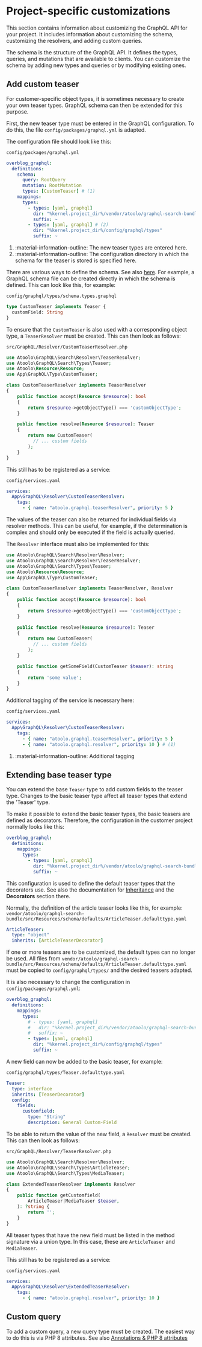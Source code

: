 # Project-specific customizations

This section contains information about customizing the GraphQL API for your project. It includes information about customizing the schema, customizing the resolvers, and adding custom queries.

The schema is the structure of the GraphQL API. It defines the types, queries, and mutations that are available to clients. You can customize the schema by adding new types and queries or by modifying existing ones.

## Add custom teaser

For customer-specific object types, it is sometimes necessary to create your own teaser types. GraphQL schema can then be extended for this purpose.

First, the new teaser type must be entered in the GraphQL configuration. To do this, the file `config/packages/graphql.yml` is adapted.

The configuration file should look like this:

`config/packages/graphql.yml`

```yaml
overblog_graphql:
  definitions:
    schema:
      query: RootQuery
      mutation: RootMutation
      types: [CustomTeaser] # (1)
    mappings:
      types:
        - types: [yaml, graphql]
          dir: "%kernel.project_dir%/vendor/atoolo/graphql-search-bundle/src/Resources/ chema/defaults"
          suffix: ~
        - types: [yaml, graphql] # (2)
          dir: "%kernel.project_dir%/config/graphql/types"
          suffix: ~
```

1. :material-information-outline: The new teaser types are entered here.
2. :material-information-outline: The configuration directory in which the schema for the teaser is stored is specified here.

There are various ways to define the schema. See also [here](https://github.com/overblog/GraphQLBundle/blob/master/docs/definitions/type-system/index.md). For example, a GraphQL schema file can be created directly in which the schema is defined. This can look like this, for example:

`config/graphql/types/schema.types.graphql`

```graphql
type CustomTeaser implements Teaser {
  customField: String
}
```

To ensure that the `CustomTeaser` is also used with a corresponding object type, a `TeaserResolver` must be created. This can then look as follows:

`src/GraphQL/Resolver/CustomTeaserResolver.php`

```php
use Atoolo\GraphQL\Search\Resolver\TeaserResolver;
use Atoolo\GraphQL\Search\Types\Teaser;
use Atoolo\Resource\Resource;
use App\GraphQL\Type\CustomTeaser;

class CustomTeaserResolver implements TeaserResolver
{
    public function accept(Resource $resource): bool
    {
        return $resource->getObjectType() === 'customObjectType';
    }

    public function resolve(Resource $resource): Teaser
    {
        return new CustomTeaser(
          // ... custom fields
        );
    }
}
```

This still has to be registered as a service:

`config/services.yaml`

```yaml
services:
  App\GraphQL\Resolver\CustomTeaserResolver:
    tags:
      - { name: "atoolo.graphql.teaserResolver", priority: 5 }
```

The values of the teaser can also be returned for individual fields via resolver methods. This can be useful, for example, if the determination is complex and should only be executed if the field is actually queried.

The `Resolver` interface must also be implemented for this:

```php
use Atoolo\GraphQL\Search\Resolver\Resolver;
use Atoolo\GraphQL\Search\Resolver\TeaserResolver;
use Atoolo\GraphQL\Search\Types\Teaser;
use Atoolo\Resource\Resource;
use App\GraphQL\Type\CustomTeaser;

class CustomTeaserResolver implements TeaserResolver, Resolver
{
    public function accept(Resource $resource): bool
    {
        return $resource->getObjectType() === 'customObjectType';
    }

    public function resolve(Resource $resource): Teaser
    {
        return new CustomTeaser(
          // ... custom fields
        );
    }

    public function getSomeField(CustomTeaser $teaser): string
    {
        return 'some value';
    }
}
```

Additional tagging of the service is necessary here:

`config/services.yaml`

```yaml
services:
  App\GraphQL\Resolver\CustomTeaserResolver:
    tags:
      - { name: "atoolo.graphql.teaserResolver", priority: 5 }
      - { name: "atoolo.graphql.resolver", priority: 10 } # (1)
```

1. :material-information-outline: Additional tagging

## Extending base teaser type

You can extend the base `Teaser` type to add custom fields to the teaser type. Changes to the basic teaser type affect all teaser types that extend the 'Teaser' type.

To make it possible to extend the basic teaser types, the basic teasers are defined as decorators. Therefore, the configuration in the customer project normally looks like this:

```yaml
overblog_graphql:
  definitions:
    mappings:
      types:
        - types: [yaml, graphql]
          dir: "%kernel.project_dir%/vendor/atoolo/graphql-search-bundle/src/Resources/ chema/defaults"
          suffix: ~
```

This configuration is used to define the default teaser types that the decorators use. See also the documentation for [Inheritance](https://github.com/overblog/GraphQLBundle/blob/master/docs/definitions/type-inheritance.md) and the **Decorators** section there.

Normally, the definition of the article teaser looks like this, for example:
`vendor/atoolo/graphql-search-bundle/src/Resources/schema/defaults/ArticleTeaser.defaulttype.yaml`

```yaml
ArticleTeaser:
  type: "object"
  inherits: [ArticleTeaserDecorator]
```

If one or more teasers are to be customized, the default types can no longer be used. All files from `vendor/atoolo/graphql-search-bundle/src/Resources/schema/defaults/ArticleTeaser.defaulttype.yaml` must be copied to `config/graphql/types/` and the desired teasers adapted.

It is also necessary to change the configuration in `config/packages/graphql.yml`:

```yaml
overblog_graphql:
  definitions:
    mappings:
      types:
        # - types: [yaml, graphql]
        #   dir: "%kernel.project_dir%/vendor/atoolo/graphql-search-bundle/src/Resources/ chema/defaults"
        #   suffix: ~
        - types: [yaml, graphql]
          dir: "%kernel.project_dir%/config/graphql/types"
          suffix: ~
```

A new field can now be added to the basic teaser, for example:

`config/graphql/types/Teaser.defaulttype.yaml`

```yaml
Teaser:
  type: interface
  inherits: [TeaserDecorator]
  config:
    fields:
      customfield:
        type: "String"
        description: General Custom-Field
```

To be able to return the value of the new field, a `Resolver` must be created. This can then look as follows:

`src/GraphQL/Resolver/TeaserResolver.php`

```php
use Atoolo\GraphQL\Search\Resolver\Resolver;
use Atoolo\GraphQL\Search\Types\ArticleTeaser;
use Atoolo\GraphQL\Search\Types\MediaTeaser;

class ExtendedTeaserResolver implements Resolver
{
    public function getCustomfield(
        ArticleTeaser|MediaTeaser $teaser,
    ): ?string {
        return '';
    }
}
```

All teaser types that have the new field must be listed in the method signature via a union type. In this case, these are `ArticleTeaser` and `MediaTeaser`.

This still has to be registered as a service:

`config/services.yaml`

```yaml
services:
  App\GraphQL\Resolver\ExtendedTeaserResolver:
    tags:
      - { name: "atoolo.graphql.resolver", priority: 10 }
```

## Custom query

To add a custom query, a new query type must be created. The easiest way to do this is via PHP 8 attributes.
See also [Annotations & PHP 8 attributes](https://github.com/overblog/GraphQLBundle/blob/master/docs/annotations/index.md#annotations--php-8-attributes)
